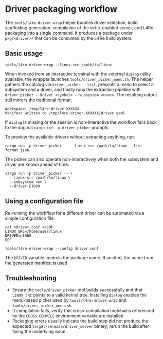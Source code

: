 # Driver packaging workflow

The `tools/l4re-driver-wrap` helper bundles driver selection, build scaffolding
generation, compilation of the virtio-enabled server, and L4Re packaging into a
single command. It produces a package under `pkg/<driver>/` that can be
consumed by the L4Re build system.

## Basic usage

```
tools/l4re-driver-wrap --linux-src /path/to/linux
```

When invoked from an interactive terminal with the external
[`dialog`](https://invisible-island.net/dialog/dialog.html) utility available,
the wrapper launches `tools/driver_picker_menu.sh`. The helper gathers the
catalog via `driver_picker --list`, presents a menu to select a subsystem and a
driver, and finally runs the extraction pipeline with
`driver_picker --driver <symbol> --subsystem <name>`. The resulting output still
mirrors the traditional format:

```
Workspace: /tmp/l4re-driver.XXXXXX
Manifest written to /tmp/l4re-driver.XXXXXX/driver.yaml
```

If `dialog` is missing or the session is non-interactive the workflow falls back
to the original `cargo run -p driver_picker` prompts.

To preview the available drivers without extracting anything, run:

```
cargo run -p driver_picker -- --linux-src /path/to/linux --list --format json
```

The picker can also operate non-interactively when both the subsystem and
driver are known ahead of time:

```
cargo run -p driver_picker -- \
  --linux-src /path/to/linux \
  --subsystem net \
  --driver E1000
```

## Using a configuration file

Re-running the workflow for a different driver can be automated via a simple
configuration file:

```
cat >driver.conf <<EOF
LINUX_SRC=/home/user/linux
DRIVER=e1000
EOF

tools/l4re-driver-wrap --config driver.conf
```

The `DRIVER` variable controls the package name. If omitted, the name from the
generated manifest is used.

## Troubleshooting

* Ensure the `tools/driver_picker` tool builds successfully and that `LINUX_SRC`
  points to a valid kernel tree. Installing `dialog` enables the menu-based
  picker used by `tools/l4re-driver-wrap` and `tools/driver_picker_menu.sh`.
* If compilation fails, verify that cross-compilation toolchains referenced by
  the `CROSS_COMPILE` environment variable are installed.
* Packaging errors usually indicate the build step did not produce the expected
  `target/release/driver_server` binary; rerun the build after fixing the
  underlying issue.
